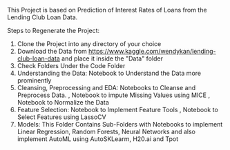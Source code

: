 This Project is based on Prediction of Interest Rates of Loans from the Lending Club Loan Data.

Steps to Regenerate the Project:
1. Clone the Project into any directory of your choice
2. Download the Data from https://www.kaggle.com/wendykan/lending-club-loan-data and place it inside the "Data" folder
3. Check Folders Under the Code Folder
4. Understanding the Data: Notebook to Understand the Data more prominently
5. Cleansing, Preprocessing and EDA: Notebooks to Cleanse and Preprocess Data.
                                     , Notebook to impute Missing Values using MICE
                                     , Notebook to Normalize the Data
6. Feature Selection: Notebook to Implement Feature Tools
                      , Notebook to Select Features using LassoCV 
7. Models: This Folder Contains Sub-Folders with Notebooks to implement Linear Regression, Random Forests, Neural Networks
           and also implement AutoML using AutoSKLearm, H20.ai and Tpot
                                    
